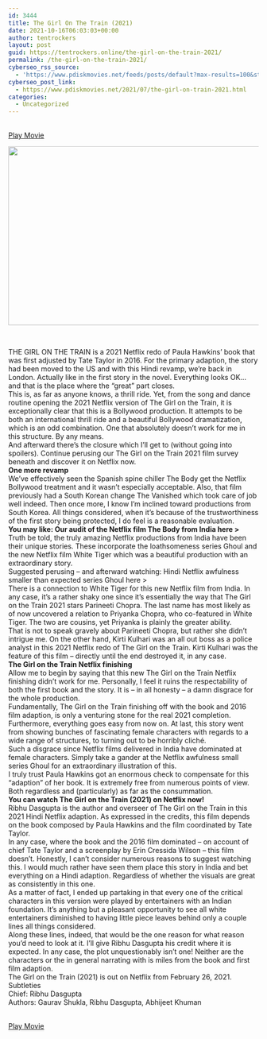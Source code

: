 ```yaml
---
id: 3444
title: The Girl On The Train (2021)
date: 2021-10-16T06:03:03+00:00
author: tentrockers
layout: post
guid: https://tentrockers.online/the-girl-on-the-train-2021/
permalink: /the-girl-on-the-train-2021/
cyberseo_rss_source:
  - 'https://www.pdiskmovies.net/feeds/posts/default?max-results=100&start-index=1201'
cyberseo_post_link:
  - https://www.pdiskmovies.net/2021/07/the-girl-on-train-2021.html
categories:
  - Uncategorized
---
```

<a href="https://kuklink.com/1/bnYyZ2U5MDAzNTYz" target="popup" onclick="window.open('https://kuklink.com/1/bnYyZ2U5MDAzNTYz','popup','width=600,height=600'); return false;" rel="noopener"><br /> Play Movie<br /> </a>

<div class="separator">
  <a href="https://www.pdiskmovies.net/2021/07/j" target="_blank" rel="noopener"><img loading="lazy" border="0" data-original-height="563" data-original-width="1000" height="360" src="https://1.bp.blogspot.com/-ymm-Gsb-cz8/YO7Jx9JzVxI/AAAAAAAAY_4/DF3_JxBXu_MoYrGCSdkhRgqfu7JG714VgCLcBGAsYHQ/w640-h360/The%2BGirl%2BOn%2BThe%2BTrain%2B%25282021%2529.jpg" width="640" /></a>
</div>

&nbsp;

<div>
  <div>
    <span>THE GIRL ON THE TRAIN is a 2021 Netflix redo of Paula Hawkins&#8217; book that was first adjusted by Tate Taylor in 2016. For the primary adaption, the story had been moved to the US and with this Hindi revamp, we&#8217;re back in London. Actually like in the first story in the novel. Everything looks OK… and that is the place where the &#8220;great&#8221; part closes.&nbsp;</span>
  </div>
  
  <div>
    <span>This is, as far as anyone knows, a thrill ride. Yet, from the song and dance routine opening the 2021 Netflix version of The Girl on the Train, it is exceptionally clear that this is a Bollywood production. It attempts to be both an international thrill ride and a beautiful Bollywood dramatization, which is an odd combination. One that absolutely doesn&#8217;t work for me in this structure. By any means.&nbsp;</span>
  </div>
  
  <div>
    <span>And afterward there&#8217;s the closure which I&#8217;ll get to (without going into spoilers). Continue perusing our The Girl on the Train 2021 film survey beneath and discover it on Netflix now.&nbsp;</span>
  </div>
  
  <div>
    <span><b>One more revamp&nbsp;</b></span>
  </div>
  
  <div>
    <span>We&#8217;ve effectively seen the Spanish spine chiller The Body get the Netflix Bollywood treatment and it wasn&#8217;t especially acceptable. Also, that film previously had a South Korean change The Vanished which took care of job well indeed. Then once more, I know I&#8217;m inclined toward productions from South Korea. All things considered, when it&#8217;s because of the trustworthiness of the first story being protected, I do feel is a reasonable evaluation.&nbsp;</span>
  </div>
  
  <div>
    <span><b>You may like: Our audit of the Netflix film The Body from India here >&nbsp;</b></span>
  </div>
  
  <div>
    <span>Truth be told, the truly amazing Netflix productions from India have been their unique stories. These incorporate the loathsomeness series Ghoul and the new Netflix film White Tiger which was a beautiful production with an extraordinary story.&nbsp;</span>
  </div>
  
  <div>
    <span>Suggested perusing – and afterward watching: Hindi Netflix awfulness smaller than expected series Ghoul here >&nbsp;</span>
  </div>
  
  <div>
    <span>There is a connection to White Tiger for this new Netflix film from India. In any case, it&#8217;s a rather shaky one since it&#8217;s essentially the way that The Girl on the Train 2021 stars Parineeti Chopra. The last name has most likely as of now uncovered a relation to Priyanka Chopra, who co-featured in White Tiger. The two are cousins, yet Priyanka is plainly the greater ability.&nbsp;</span>
  </div>
  
  <div>
    <span>That is not to speak gravely about Parineeti Chopra, but rather she didn&#8217;t intrigue me. On the other hand, Kirti Kulhari was an all out boss as a police analyst in this 2021 Netflix redo of The Girl on the Train. Kirti Kulhari was the feature of this film – directly until the end destroyed it, in any case.&nbsp;</span>
  </div>
  
  <div>
    <span><b>The Girl on the Train Netflix finishing&nbsp;</b></span>
  </div>
  
  <div>
    <span>Allow me to begin by saying that this new The Girl on the Train Netflix finishing didn&#8217;t work for me. Personally, I feel it ruins the respectability of both the first book and the story. It is – in all honesty – a damn disgrace for the whole production.&nbsp;</span>
  </div>
  
  <div>
    <span>Fundamentally, The Girl on the Train finishing off with the book and 2016 film adaption, is only a venturing stone for the real 2021 completion. Furthermore, everything goes easy from now on. At last, this story went from showing bunches of fascinating female characters with regards to a wide range of structures, to turning out to be horribly cliché.&nbsp;</span>
  </div>
  
  <div>
    <span>Such a disgrace since Netflix films delivered in India have dominated at female characters. Simply take a gander at the Netflix awfulness small series Ghoul for an extraordinary illustration of this.&nbsp;</span>
  </div>
  
  <div>
    <span>I truly trust Paula Hawkins got an enormous check to compensate for this &#8220;adaption&#8221; of her book. It is extremely free from numerous points of view. Both regardless and (particularly) as far as the consummation.&nbsp;</span>
  </div>
  
  <div>
    <span><b>You can watch The Girl on the Train (2021) on Netflix now!&nbsp;</b></span>
  </div>
  
  <div>
    <span>Ribhu Dasgupta is the author and overseer of The Girl on the Train in this 2021 Hindi Netflix adaption. As expressed in the credits, this film depends on the book composed by Paula Hawkins and the film coordinated by Tate Taylor.&nbsp;</span>
  </div>
  
  <div>
    <span>In any case, where the book and the 2016 film dominated – on account of chief Tate Taylor and a screenplay by Erin Cressida Wilson – this film doesn&#8217;t. Honestly, I can&#8217;t consider numerous reasons to suggest watching this. I would much rather have seen them place this story in India and bet everything on a Hindi adaption. Regardless of whether the visuals are great as consistently in this one.&nbsp;</span>
  </div>
  
  <div>
    <span>As a matter of fact, I ended up partaking in that every one of the critical characters in this version were played by entertainers with an Indian foundation. It&#8217;s anything but a pleasant opportunity to see all white entertainers diminished to having little piece leaves behind only a couple lines all things considered.&nbsp;</span>
  </div>
  
  <div>
    <span>Along these lines, indeed, that would be the one reason for what reason you&#8217;d need to look at it. I&#8217;ll give Ribhu Dasgupta his credit where it is expected. In any case, the plot unquestionably isn&#8217;t one! Neither are the characters or the in general narrating with is miles from the book and first film adaption.&nbsp;</span>
  </div>
  
  <div>
    <span>The Girl on the Train (2021) is out on Netflix from February 26, 2021.&nbsp;</span>
  </div>
  
  <div>
    <span>Subtleties&nbsp;</span>
  </div>
  
  <div>
    <span>Chief: Ribhu Dasgupta&nbsp;</span>
  </div>
  
  <div>
    <span>Authors: Gaurav Shukla, Ribhu Dasgupta, Abhijeet Khuman</span>
  </div>
</div>

<a href="https://kuklink.com/1/bnYyZ2U5MDAzNTYz" target="popup" onclick="window.open('https://kuklink.com/1/bnYyZ2U5MDAzNTYz','popup','width=600,height=600'); return false;" rel="noopener"><br /> Play Movie<br /> </a>